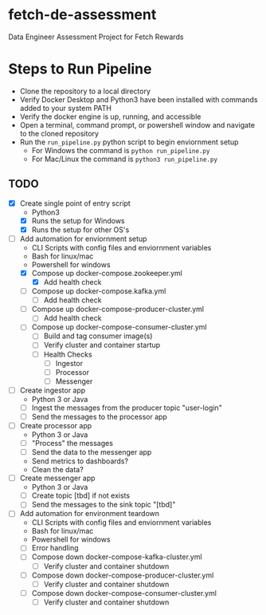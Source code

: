 # fetch-de-assessment
 Data Engineer Assessment Project for Fetch Rewards

# Steps to Run Pipeline
- Clone the repository to a local directory
- Verify Docker Desktop and Python3 have been installed with commands added to your system PATH
- Verify the docker engine is up, running, and accessible
- Open a terminal, command prompt, or powershell window and navigate to the cloned repository
- Run the `run_pipeline.py` python script to begin enviornment setup
    - For Windows the command is `python run_pipeline.py`
    - For Mac/Linux the command is `python3 run_pipeline.py`

## TODO
- [x] Create single point of entry script
    - Python3
    - [x] Runs the setup for Windows
    - [x] Runs the setup for other OS's
- [ ] Add automation for enviornment setup
    - CLI Scripts with config files and enviornment variables
    - Bash for linux/mac
    - Powershell for windows
    - [x] Compose up docker-compose.zookeeper.yml
        - [x] Add health check
    - [ ] Compose up docker-compose.kafka.yml
        - [ ] Add health check
    - [ ] Compose up docker-compose-producer-cluster.yml
        - [ ] Add health check
    - [ ] Compose up docker-compose-consumer-cluster.yml
        - [ ] Build and tag consumer image\(s\)
        - [ ] Verify cluster and container startup
        - [ ] Health Checks
            - [ ] Ingestor
            - [ ] Processor
            - [ ] Messenger
- [ ] Create ingestor app
    - Python 3 or Java
    - [ ] Ingest the messages from the producer topic "user-login"
    - [ ] Send the messages to the processor app
- [ ] Create processor app
    - Python 3 or Java
    - [ ] "Process" the messages
    - [ ] Send the data to the messenger app
    - Send metrics to dashboards?
    - Clean the data?
- [ ] Create messenger app
    - Python 3 or Java
    - [ ] Create topic \[tbd\] if not exists
    - [ ] Send the messages to the sink topic "\[tbd\]"
- [ ] Add automation for environment teardown
    - CLI Scripts with config files and enviornment variables
    - Bash for linux/mac
    - Powershell for windows
    - [ ] Error handling
    - [ ] Compose down docker-compose-kafka-cluster.yml
        - [ ] Verify cluster and container shutdown
    - [ ] Compose down docker-compose-producer-cluster.yml
        - [ ] Verify cluster and container shutdown
    - [ ] Compose down docker-compose-consumer-cluster.yml
        - [ ] Verify cluster and container shutdown